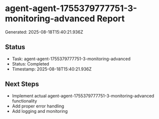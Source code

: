 # agent-agent-1755379777751-3-monitoring-advanced Report

Generated: 2025-08-18T15:40:21.936Z

## Status
- Task: agent-agent-1755379777751-3-monitoring-advanced
- Status: Completed
- Timestamp: 2025-08-18T15:40:21.936Z

## Next Steps
- Implement actual agent-agent-1755379777751-3-monitoring-advanced functionality
- Add proper error handling
- Add logging and monitoring
